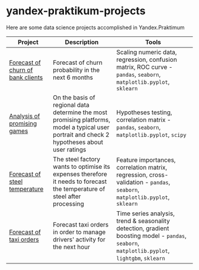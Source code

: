# yandex-praktikum-projects
Here are some data science projects accomplished in Yandex.Praktimum

Project | Description | Tools
------- |  ---- | ----
[Forecast of churn of bank clients](https://github.com/tpummm/yandex-praktikum-projects/tree/main/bank-churn)  | Forecast of churn probability in the next 6 months | Scaling numeric data, regression, confusion matrix, ROC curve - `pandas`, `seaborn`, `matplotlib.pyplot`, `sklearn`
[Analysis of promising games](https://github.com/tpummm/yandex-praktikum-projects/tree/main/game-platforms) | On the basis of regional data determine the most promising platforms, model a typical user portrait and check 2 hypotheses about user ratings | Hypotheses testing, correlation matrix - `pandas`, `seaborn`, `matplotlib.pyplot`, `scipy`
[Forecast of steel temperature](https://github.com/tpummm/yandex-praktikum-projects/tree/main/steel-temperature) | The steel factory wants to optimise its expenses therefore it needs to forecast the temperature of steel after processing | Feature importances, correlation matrix, regression, cross-validation - `pandas`, `seaborn`, `matplotlib.pyplot`, `sklearn`
[Forecast of taxi orders](https://github.com/tpummm/yandex-praktikum-projects/tree/main/taxi-orders) | Forecast taxi orders in order to manage drivers' activity for the next hour | Time series analysis, trend & seasonality detection, gradient boosting model - `pandas`, `seaborn`, `matplotlib.pyplot`, `lightgbm`, `sklearn`
